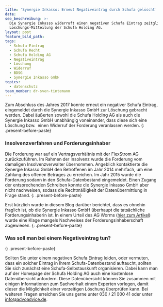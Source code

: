 ```yaml
---
title: 'Synergie Inkasso: Erneut Negativeintrag durch Schufa gelöscht'
date:
seo_beschreibung: >-
  Die Synergie Inkasso widerruft einen negativen Schufa Eintrag zeitglieich zur
  Löschungs-Mitteilung der Schufa Holding AG.
layout: post
feature_bild_path:
tags:
  - Schufa-Eintrag
  - Schufa Recht
  - Schufa Holding AG
  - Negativeintrag
  - Löschung
  - Widerruf
  - BDSG
  - Synergie Inkasso GmbH
topics:
  - datenschutz
team_member: dr-sven-tintemann
---
```



Zum Abschluss des Jahres 2017 konnte erneut ein negativer Schufa Eintrag, eingemeldet durch die Synergie Inkasso GmbH zur L&ouml;schung gebracht werden. Dabei &auml;u&szlig;erten sowohl die Schufa Holding AG als auch die Synergie Inkasso GmbH unabh&auml;ngig voneinander, dass diese sich eine L&ouml;schung bzw.&nbsp; einen Widerruf der Forderung veranlassen werden.
{: .present-before-paste}

### Insolvenzverfahren und Forderungsinhaber

Die Forderung war auf ein Vertragsverh&auml;ltnis mit der FlexStrom AG zur&uuml;ckzuf&uuml;hren. Im Rahmen der Insolvenz wurde die Forderung vom damaligen Insolvenzverwalter &uuml;bernommen. Angeblich kontaktierte die Synergie Inkasso GmbH den Betroffenen im Jahr 2014 mehrfach, um eine Zahlung des offenen Betrages zu erreichen. Im Jahr 2015 wurde die Forderung sodann in den Schufa-Datenbestand eingemeldet. Einen Zugang der entsprechenden Schreiben konnte die Synergie Inkasso GmbH aber nicht nachweisen, sodass die Rechtm&auml;&szlig;igkeit der Daten&uuml;bermittlung in Frage stand.
{: .present-before-paste}

Erst k&uuml;rzlich wurde in diesem Blog dar&uuml;ber berichtet, dass es ohnehin fraglich ist, ob die Synergie Inkasso GmbH &uuml;berhaupt die tats&auml;chliche Forderungsinhaberin ist. In einem Urteil des AG Worms ([hier zum Artikel](advoadvice.de/blog/unberechtigte-forderung-der-synergie-inkasso-gmbh/)) wurde eine Klage mangels Nachweises der Forderungsinhaberschaft abgewiesen.
{: .present-before-paste}

### Was soll man bei einem Negativeintrag tun?
{: .present-before-paste}

Sollten Sie unter einem negativen Schufa Eintrag leiden, oder vermuten, dass ein solcher Eintrag in Ihrem Schufa-Datenbestand auftaucht, sollten Sie sich zun&auml;chst eine Schufa-Selbstauskunft organisieren. Dabei kann man auf der Homepage der Schufa Holding AG auch eine kostenlose Daten&uuml;bersicht anfordern. Diese Daten&uuml;bersicht k&ouml;nnen Sie zusammen mit einigen Informationen zum Sachverhalt einem Experten vorlegen, damit dieser die M&ouml;glichkeit einer vorzeitigen L&ouml;schung &uuml;berpr&uuml;fen kann. Bei weiteren Fragen erreichen Sie uns gerne unter 030 / 21 000 41 oder unter info@advoadvice.de.